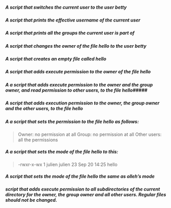 ##### A script that switches the current user to the user betty #####
##### A script that prints the effective username of the current user #####
##### A script that prints all the groups the current user is part of #####
##### A script that changes the owner of the file hello to the user betty #####
##### A script that creates an empty file called hello #####
##### A script that adds execute permission to the owner of the file hello #####
##### A  a script that adds execute permission to the owner and the group owner, and read permission to other users, to the file hello#####
##### A script that adds execution permission to the owner, the group owner and the other users, to the file hello #####
##### A a script that sets the permission to the file hello as follows: #####
> Owner: no permission at all
> Group: no permission at all
> Other users: all the permissions
##### A  a script that sets the mode of the file hello to this: #####
> -rwxr-x-wx 1 julien julien 23 Sep 20 14:25 hello
##### A script that sets the mode of the file hello the same as olleh’s mode #####
##### script that adds execute permission to all subdirectories of the current directory for the owner, the group owner and all other users. Regular files should not be changed. #####